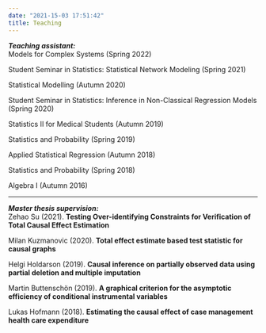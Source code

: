 ```yaml
---
date: "2021-15-03 17:51:42"
title: Teaching
---
```


***Teaching assistant:***  
Models for Complex Systems (Spring 2022) 

Student Seminar in Statistics: Statistical Network Modeling (Spring 2021)  

Statistical Modelling (Autumn 2020)  

Student Seminar in Statistics: Inference in Non-Classical Regression Models (Spring 2020)  

Statistics II for Medical Students (Autumn 2019)  

Statistics and Probability (Spring 2019)  

Applied Statistical Regression (Autumn 2018)  

Statistics and Probability (Spring 2018)  

Algebra I (Autumn 2016)  


* * *
***Master thesis supervision:***  
Zehao Su (2021).  **Testing Over-identifying Constraints for Verification of Total Causal Effect Estimation**  

Milan Kuzmanovic (2020). **Total effect estimate based test statistic for causal graphs**   

Helgi Holdarson (2019). **Causal inference on partially observed data using partial deletion and multiple imputation**  

Martin Buttenschön (2019). **A graphical criterion for the asymptotic efficiency of conditional instrumental variables**  

Lukas Hofmann (2018). **Estimating the causal effect of case management health care expenditure**  


